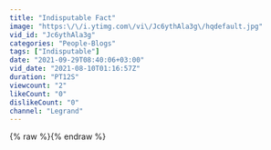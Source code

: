 ```yaml
---
title: "Indisputable Fact"
image: "https:\/\/i.ytimg.com\/vi\/Jc6ythAla3g\/hqdefault.jpg"
vid_id: "Jc6ythAla3g"
categories: "People-Blogs"
tags: ["Indisputable"]
date: "2021-09-29T08:40:06+03:00"
vid_date: "2021-08-10T01:16:57Z"
duration: "PT12S"
viewcount: "2"
likeCount: "0"
dislikeCount: "0"
channel: "Legrand"
---
```

{% raw %}{% endraw %}
